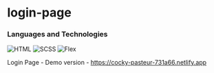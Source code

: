 # login-page

### Languages and Technologies
![HTML](https://img.shields.io/badge/-HTML-090909?style=for-the-badge&logo=html5)
![SCSS](https://img.shields.io/badge/-CSS-090909?style=for-the-badge&logo=css3)
![Flex](https://img.shields.io/badge/-Flex-090909?style=for-the-badge&logo=Flex)

Login Page - Demo version - https://cocky-pasteur-731a66.netlify.app
